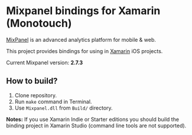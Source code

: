 # Mixpanel bindings for Xamarin (Monotouch)

[MixPanel](https://mixpanel.com/) is an advanced analytics platform for mobile & web.

This project provides bindings for using in [Xamarin](https://xamarin.com) iOS projects.

Current Mixpanel version: **2.7.3**

## How to build?

1. Clone repository.
2. Run `make` command in Terminal.
3. Use `Mixpanel.dll` from `Build/` directory.

**Notes:** If you use Xamarin Indie or Starter editions you should build the binding project in Xamarin Studio (command line tools are not supported).

